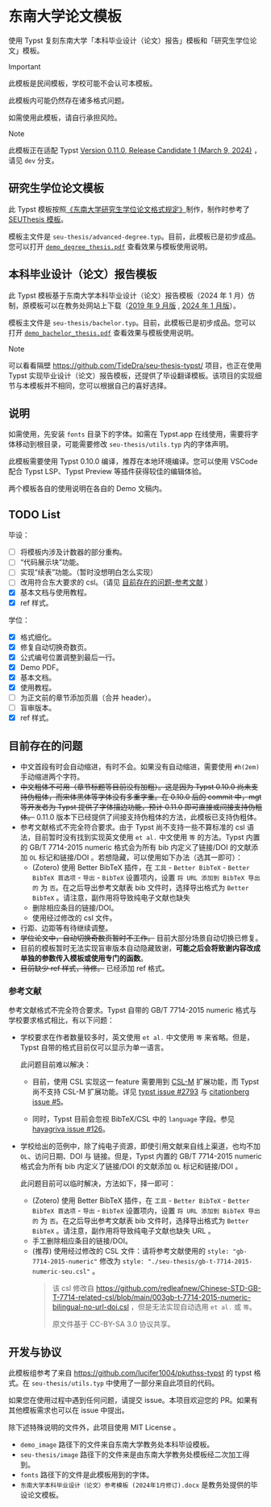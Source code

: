 # 东南大学论文模板

使用 Typst 复刻东南大学「本科毕业设计（论文）报告」模板和「研究生学位论文」模板。

> [!IMPORTANT]
>
> 此模板是民间模板，学校可能不会认可本模板。
>
> 此模板内可能仍然存在诸多格式问题。
>
> 如需使用此模板，请自行承担风险。

> [!NOTE]
>
> 此模板正在适配 Typst [Version 0.11.0, Release Candidate 1 (March 9, 2024)](https://github.com/typst/typst/releases/tag/v0.11.0-rc1) ，请见 `dev` 分支。

## 研究生学位论文模板

此 Typst 模板按照[《东南大学研究生学位论文格式规定》](https://seugs.seu.edu.cn/_upload/article/files/5d/c2/abe9785f44c8b3ea4823f14bfb92/cd829a73-1b86-400d-9bce-2c4b4fdb85b7.pdf)制作，制作时参考了 [SEUThesis 模板](https://ctan.math.utah.edu/ctan/tex-archive/macros/latex/contrib/seuthesis/seuthesis.pdf)。

模板主文件是 `seu-thesis/advanced-degree.typ`。目前，此模板已是初步成品。您可以打开 [`demo_degree_thesis.pdf`](./demo_degree_thesis.pdf) 查看效果与模板使用说明。

## 本科毕业设计（论文）报告模板

此 Typst 模板基于东南大学本科毕业设计（论文）报告模板（2024 年 1 月）仿制，原模板可以在教务处网站上下载（[2019 年 9 月版](https://jwc.seu.edu.cn/2021/1108/c21686a389963/page.htm) , [2024 年 1 月版](https://jwc.seu.edu.cn/2024/0117/c21686a479303/page.htm)）。

模板主文件是 `seu-thesis/bachelor.typ`。目前，此模板已是初步成品。您可以打开 [`demo_bachelor_thesis.pdf`](./demo_bachelor_thesis.pdf) 查看效果与模板使用说明。

> [!NOTE]
>
> 可以看看隔壁 <https://github.com/TideDra/seu-thesis-typst/> 项目，也正在使用 Typst 实现毕业设计（论文）报告模板，还提供了毕设翻译模板。该项目的实现细节与本模板并不相同，您可以根据自己的喜好选择。

## 说明

如需使用，先安装 `fonts` 目录下的字体。如需在 Typst.app 在线使用，需要将字体移动到根目录，可能需要修改 `seu-thesis/utils.typ` 内的字体声明。

此模板需要使用 Typst 0.10.0 编译，推荐在本地环境编译。您可以使用 VSCode 配合 Typst LSP、Typst Preview 等插件获得较佳的编辑体验。

两个模板各自的使用说明在各自的 Demo 文稿内。

## TODO List

毕设：

- [ ] 将模板内涉及计数器的部分重构。
- [ ] “代码展示块”功能。
- [ ] 实现“续表”功能。（暂时没想明白怎么实现）
- [ ] 改用符合东大要求的 csl。（请见 [目前存在的问题-参考文献](#参考文献) ）
- [x] 基本文档与使用教程。
- [x] ref 样式。

学位：

- [x] 格式细化。
- [x] 修复自动切换奇数页。
- [x] 公式编号位置调整到最后一行。
- [x] Demo PDF。
- [x] 基本文档。
- [x] 使用教程。
- [ ] 为正文前的章节添加页眉（合并 header）。
- [ ] 盲审版本。
- [x] ref 样式。

## 目前存在的问题

- 中文首段有时会自动缩进，有时不会。如果没有自动缩进，需要使用 `#h(2em)` 手动缩进两个字符。
- ~~中文粗体不可用（章节标题等目前没有加粗）。这是因为 Typst 0.10.0 尚未支持伪粗体，而宋体黑体等字体没有多重字重。在 0.10.0 后的 commit 中，mgt 等开发者为 Typst 提供了字体描边功能，预计 0.11.0 即可直接或间接支持伪粗体。~~ 0.11.0 版本下已经提供了间接支持伪粗体的方法，此模板已支持伪粗体。
- 参考文献格式不完全符合要求。由于 Typst 尚不支持一些不算标准的 csl 语法，目前暂时没有找到实现英文使用 `et al.` 中文使用 `等` 的方法。Typst 内置的 GB/T 7714-2015 numeric 格式会为所有 bib 内定义了链接/DOI 的文献添加 `OL` 标记和链接/DOI 。若想隐藏，可以使用如下办法（选其一即可）：
  - (Zotero) 使用 Better BibTeX 插件，在 `工具` - `Better BibTeX` - `Better BibTeX 首选项` - `导出` - `BibTeX` 设置项内，设置 `将 URL 添加到 BibTeX 导出的` 为 `否`。在之后导出参考文献表 bib 文件时，选择导出格式为 `Better BibTeX` 。请注意，副作用将导致纯电子文献也缺失
  - 删除相应条目的链接/DOI。
  - 使用经过修改的 csl 文件。
- 行距、边距等有待继续调整。
- ~~学位论文中，自动切换奇数页暂时不工作。~~ 目前大部分场景自动切换已修复。
- 目前的模板暂时无法实现盲审版本自动隐藏致谢，**可能之后会将致谢内容改成单独的参数传入模板或使用专门的函数**。
- ~~目前缺少 ref 样式，待修。~~ 已经添加 ref 格式。

### 参考文献

参考文献格式不完全符合要求。Typst 自带的 GB/T 7714-2015 numeric 格式与学校要求格式相比，有以下问题：

- 学校要求在作者数量较多时，英文使用 `et al.` 中文使用 `等` 来省略。但是，Typst 自带的格式目前仅可以显示为单一语言。

  此问题目前难以解决：

  - 目前，使用 CSL 实现这一 feature 需要用到 [CSL-M](https://citeproc-js.readthedocs.io/en/latest/csl-m/index.html#cs-layout-extension) 扩展功能，而 Typst 尚不支持 CSL-M 扩展功能。详见 [typst issue #2793](https://github.com/typst/typst/issues/2793) 与 [citationberg issue #5](https://github.com/typst/citationberg/issues/5)。

  - 同时，Typst 目前会忽视 BibTeX/CSL 中的 `language` 字段。参见 [hayagriva issue #126](https://github.com/typst/hayagriva/pull/126)。

- 学校给出的范例中，除了纯电子资源，即使引用文献来自线上渠道，也均不加 `OL`、访问日期、DOI 与 链接。但是，Typst 内置的 GB/T 7714-2015 numeric 格式会为所有 bib 内定义了链接/DOI 的文献添加 `OL` 标记和链接/DOI 。

  此问题目前可以临时解决，方法如下，择一即可：

  - (Zotero) 使用 Better BibTeX 插件，在 `工具` - `Better BibTeX` - `Better BibTeX 首选项` - `导出` - `BibTeX` 设置项内，设置 `将 URL 添加到 BibTeX 导出的` 为 `否`。在之后导出参考文献表 bib 文件时，选择导出格式为 `Better BibTeX` 。请注意，副作用将导致纯电子文献也缺失 URL 。
  - 手工删除相应条目的链接/DOI。
  - (推荐) 使用经过修改的 CSL 文件：请将参考文献使用的 `style: "gb-7714-2015-numeric"` 修改为 `style: "./seu-thesis/gb-t-7714-2015-numeric-seu.csl"` 。
    > 该 csl 修改自 <https://github.com/redleafnew/Chinese-STD-GB-T-7714-related-csl/blob/main/003gb-t-7714-2015-numeric-bilingual-no-url-doi.csl> ，但是无法实现自动选用 `et al.` 或 `等`。
    >
    > 原文件基于 CC-BY-SA 3.0 协议共享。

## 开发与协议

此模板组参考了来自 <https://github.com/lucifer1004/pkuthss-typst> 的 typst 格式。在 `seu-thesis/utils.typ` 中使用了一部分来自此项目的代码。

如果您在使用过程中遇到任何问题，请提交 issue。本项目欢迎您的 PR。如果有其他模板需求也可以在 issue 中提出。

除下述特殊说明的文件外，此项目使用 MIT License 。

- `demo_image` 路径下的文件来自东南大学教务处本科毕设模板。
- `seu-thesis/image` 路径下的文件来是由东南大学教务处模板经二次加工得到。
- `fonts` 路径下的文件是此模板用到的字体。
- `东南大学本科毕业设计（论文）参考模板 (2024年1月修订).docx` 是教务处提供的毕设论文模板。
